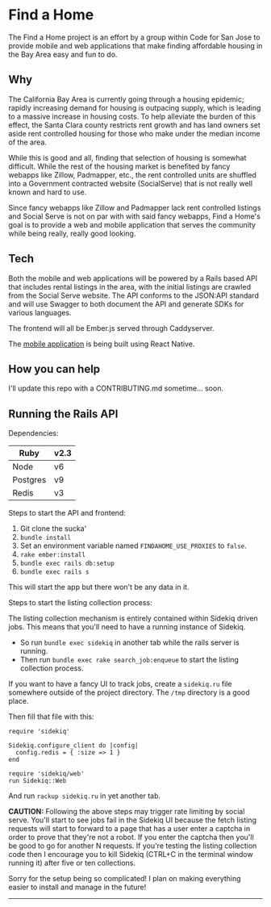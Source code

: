 # Find a Home

The Find a Home project is an effort by a group within Code for San Jose to provide mobile and web applications that make finding affordable housing in the Bay Area easy and fun to do.

## Why

The California Bay Area is currently going through a housing epidemic; rapidly increasing demand for housing is outpacing supply, which is leading to a massive increase in housing costs. To help alleviate the burden of this effect, the Santa Clara county restricts rent growth and has land owners set aside rent controlled housing for those who make under the median income of the area.

While this is good and all, finding that selection of housing is somewhat difficult. While the rest of the housing market is benefited by fancy webapps like Zillow, Padmapper, etc., the rent controlled units are shuffled into a Government contracted website (SocialServe) that is not really well known and hard to use.

Since fancy webapps like Zillow and Padmapper lack rent controlled listings and Social Serve is not on par with with said fancy webapps, Find a Home's goal is to provide a web and mobile application that serves the community while being really, really good looking.

## Tech

Both the mobile and web applications will be powered by a Rails based API that includes rental listings in the area, with the initial listings are crawled from the Social Serve website. The API conforms to the JSON:API standard and will use Swagger to both document the API and generate SDKs for various languages.

The frontend will all be Ember.js served through Caddyserver.

The [mobile application](https://github.com/codeforsanjose/findahomeMobile) is being built using React Native.

## How you can help

I'll update this repo with a CONTRIBUTING.md sometime... soon.

## Running the Rails API

Dependencies:

| Ruby     | v2.3 |
|----------|------|
| Node     | v6   |
| Postgres | v9   |
| Redis    | v3   |

Steps to start the API and frontend:

1. Git clone the sucka'
2. `bundle install`
3. Set an environment variable named `FINDAHOME_USE_PROXIES` to `false`.
4. `rake ember:install`
5. `bundle exec rails db:setup`
6. `bundle exec rails s`

This will start the app but there won't be any data in it.

Steps to start the listing collection process:

The listing collection mechanism is entirely contained within Sidekiq driven jobs. This means that you'll need to have a running instance of Sidekiq.

* So run `bundle exec sidekiq` in another tab while the rails server is running.
* Then run `bundle exec rake search_job:enqueue` to start the listing collection process.

If you want to have a fancy UI to track jobs, create a `sidekiq.ru` file somewhere outside of the project directory. The `/tmp` directory is a good place.

Then fill that file with this:

```
require 'sidekiq'

Sidekiq.configure_client do |config|
  config.redis = { :size => 1 }
end

require 'sidekiq/web'
run Sidekiq::Web
```

And run `rackup sidekiq.ru` in yet another tab.

**CAUTION:** Following the above steps may trigger rate limiting by social serve. You'll start to see jobs fail in the Sidekiq UI because the fetch listing requests will start to forward to a page that has a user enter a captcha in order to prove that they're not a robot. If you enter the captcha then you'll be good to go for another N requests. If you're testing the listing collection code then I encourage you to kill Sidekiq (CTRL+C in the terminal window running it) after five or ten collections.

Sorry for the setup being so complicated! I plan on making everything easier to install and manage in the future!

---
